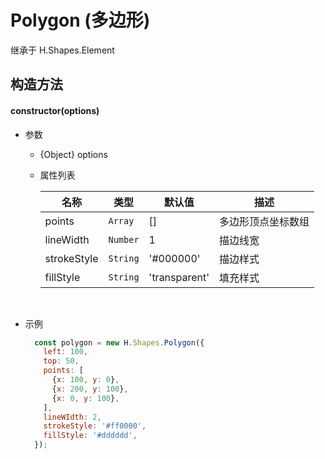 # Polygon (多边形)
继承于 H.Shapes.Element

## 构造方法

#### **constructor(options)**
- 参数
    - {Object} options
    - 属性列表
        
        | 名称         | 类型         | 默认值       | 描述        |
        |-------------|-------------|-------------|-------------|
        | points | `Array` | [] | 多边形顶点坐标数组 |
        | lineWidth | `Number` | 1 | 描边线宽 |
        | strokeStyle | `String` | '#000000' | 描边样式 |
        | fillStyle | `String` | 'transparent' | 填充样式 |
<br>

- 示例

    ```js
      const polygon = new H.Shapes.Polygon({
        left: 100,
        top: 50,
        points: [
          {x: 100, y: 0},
          {x: 200, y: 100},
          {x: 0, y: 100},
        ],
        lineWIdth: 2,
        strokeStyle: '#ff0000',
        fillStyle: '#dddddd',
      });
    ```